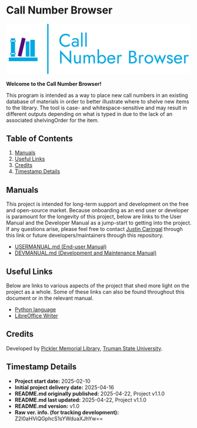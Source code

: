 # Call Number Browser

<div align="center">
    <img src="images/logo-no-background.png"
    width="500px"
    alt="CNB Logo by github@jaq-lagnirac">
</div>

**Welcome to the Call Number Browser!**

This program is intended as a way to place new call numbers in an existing
database of materials in order to better illustrate where to shelve new items
to the library. The tool is case- and whitespace-sensitive and may result in
different outputs depending on what is typed in due to the lack of an
associated shelvingOrder for the item.

## Table of Contents

1. [Manuals](#manuals)
1. [Useful Links](#useful-links)
1. [Credits](#credits)
1. [Timestamp Details](#timestamp-details)

## Manuals

This project is intended for long-term support and development on the free
and open-source market. Because onboarding as an end user or developer is
paramount for the longevity of this project, below are links to the User
Manual and the Developer Manual as a jump-start to getting into the project.
If any questions arise, please feel free to contact
[Justin Caringal](https://jaq-lagnirac.github.io/#/contact) through this link
or future developers/maintainers through this repository.

- [USERMANUAL.md (End-user Manual)](USERMANUAL.md)
- [DEVMANUAL.md (Development and Maintenance Manual)](DEVMANUAL.md)

## Useful Links

Below are links to various aspects of the project that shed more light on the
project as a whole. Some of these links can also be found throughout this 
document or in the relevant manual.

- [Python language](https://www.python.org/)
- [LibreOffice Writer](https://www.libreoffice.org/discover/writer/)

## Credits

Developed by [Pickler Memorial Library](https://library.truman.edu/),
[Truman State University](https://www.truman.edu/).

## Timestamp Details

- **Project start date:** 2025-02-10
- **Initial project delivery date:** 2025-04-16
- **README.md originally published:** 2025-04-22, Project v1.1.0
- **README.md last updated:** 2025-04-22, Project v1.1.0
- **README.md version:** v1.0
- **Raw ver. info. (for tracking development):** Z2l0aHViQGphcS1sYWduaXJhYw==